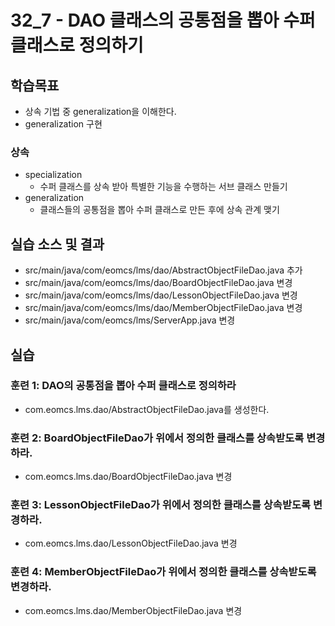 # 32_7 - DAO 클래스의 공통점을 뽑아 수퍼 클래스로 정의하기

## 학습목표

- 상속 기법 중 generalization을 이해한다.
- generalization 구현

### 상속

- specialization
  - 수퍼 클래스를 상속 받아 특별한 기능을 수행하는 서브 클래스 만들기
- generalization
  - 클래스들의 공통점을 뽑아 수퍼 클래스로 만든 후에 상속 관계 맺기

## 실습 소스 및 결과

- src/main/java/com/eomcs/lms/dao/AbstractObjectFileDao.java 추가
- src/main/java/com/eomcs/lms/dao/BoardObjectFileDao.java 변경
- src/main/java/com/eomcs/lms/dao/LessonObjectFileDao.java 변경
- src/main/java/com/eomcs/lms/dao/MemberObjectFileDao.java 변경
- src/main/java/com/eomcs/lms/ServerApp.java 변경

## 실습

### 훈련 1: DAO의 공통점을 뽑아 수퍼 클래스로 정의하라

- com.eomcs.lms.dao/AbstractObjectFileDao.java를 생성한다.

### 훈련 2: BoardObjectFileDao가 위에서 정의한 클래스를 상속받도록 변경하라.

- com.eomcs.lms.dao/BoardObjectFileDao.java 변경

### 훈련 3: LessonObjectFileDao가 위에서 정의한 클래스를 상속받도록 변경하라.

- com.eomcs.lms.dao/LessonObjectFileDao.java 변경

### 훈련 4: MemberObjectFileDao가 위에서 정의한 클래스를 상속받도록 변경하라.

- com.eomcs.lms.dao/MemberObjectFileDao.java 변경
